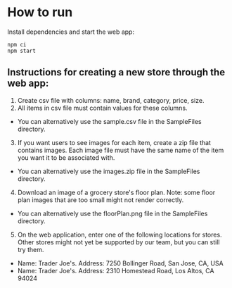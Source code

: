 # How to run

Install dependencies and start the web app: 
```
npm ci
npm start
```
## Instructions for creating a new store through the web app:

1. Create csv file with columns: name, brand, category, price, size. 
2. All items in csv file must contain values for these columns. 
 - You can alternatively use the sample.csv file in the SampleFiles directory. 
3. If you want users to see images for each item, create a zip file that contains images. Each image file must have the same name of the item you want it to be associated with.
 - You can alternatively use the images.zip file in the SampleFiles directory. 
4. Download an image of a grocery store's floor plan. Note: some floor plan images that are too small might not render correctly. 
  - You can alternatively use the floorPlan.png file in the SampleFiles directory. 
5. On the web application, enter one of the following locations for stores. Other stores might not yet be supported by our team, but you can still try them. 
  - Name: Trader Joe's. Address: 7250 Bollinger Road, San Jose, CA, USA
  - Name: Trader Joe's. Address: 2310 Homestead Road, Los Altos, CA 94024
